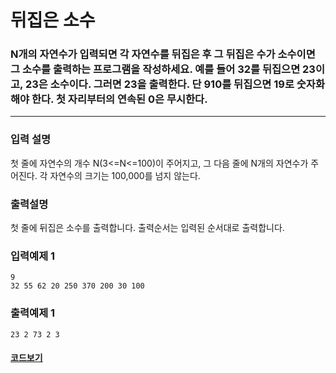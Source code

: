 # 뒤집은 소수

### N개의 자연수가 입력되면 각 자연수를 뒤집은 후 그 뒤집은 수가 소수이면 그 소수를 출력하는 프로그램을 작성하세요. 예를 들어 32를 뒤집으면 23이고, 23은 소수이다. 그러면 23을 출력한다. 단 910를 뒤집으면 19로 숫자화 해야 한다. 첫 자리부터의 연속된 0은 무시한다.

---

### 입력 설명

첫 줄에 자연수의 개수 N(3<=N<=100)이 주어지고, 그 다음 줄에 N개의 자연수가 주어진다.
각 자연수의 크기는 100,000를 넘지 않는다.

### 출력설명

첫 줄에 뒤집은 소수를 출력합니다. 출력순서는 입력된 순서대로 출력합니다.

### 입력예제 1

```
9
32 55 62 20 250 370 200 30 100
```

### 출력예제 1

```
23 2 73 2 3
```

#### [코드보기](./solution.js)
